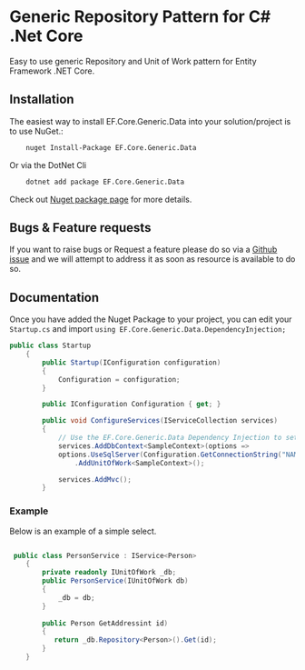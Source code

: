 # Generic Repository Pattern for C# .Net Core

Easy to use generic Repository and Unit of Work pattern for Entity Framework .NET Core.

## Installation

The easiest way to install EF.Core.Generic.Data into your solution/project is to use NuGet.:

```bash
    nuget Install-Package EF.Core.Generic.Data
```

Or via the DotNet Cli

```bash
    dotnet add package EF.Core.Generic.Data
```

Check out [Nuget package page](https://www.nuget.org/packages/EF.Core.Generic.Data/) for more details.

## Bugs & Feature requests

If you want to raise bugs or Request a feature please do so via a [Github issue](https://github.com/sidesoftware/EF.Core.Generic.Data/issues) and we will attempt to address it as soon as resource is available to do so.

## Documentation 

Once you have added the Nuget Package to your project, you can edit your `Startup.cs`  and import `using EF.Core.Generic.Data.DependencyInjection;`

```c#
public class Startup
    {
        public Startup(IConfiguration configuration)
        {
            Configuration = configuration;
        }

        public IConfiguration Configuration { get; }

        public void ConfigureServices(IServiceCollection services)
        {
            // Use the EF.Core.Generic.Data Dependency Injection to set up the Unit of Work
            services.AddDbContext<SampleContext>(options => 
            options.UseSqlServer(Configuration.GetConnectionString("NAME OF CONNECTION")))
                .AddUnitOfWork<SampleContext>();

            services.AddMvc();
        }
```
### Example
Below is an example of a simple select. 

```c#

 public class PersonService : IService<Person>
    {
        private readonly IUnitOfWork _db;
        public PersonService(IUnitOfWork db)
        {
            _db = db;
        }
        
        public Person GetAddressint id)
        {
           return _db.Repository<Person>().Get(id);
        }
    }

```